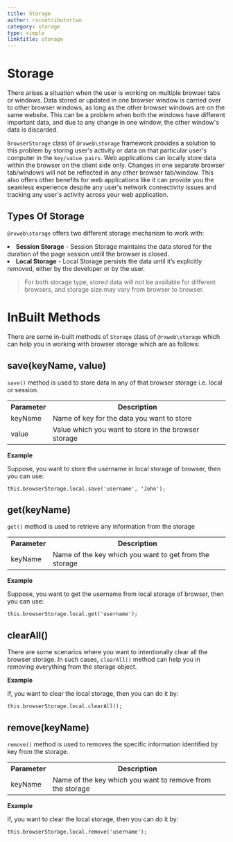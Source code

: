 ```yaml
---
title: Storage
author: rxcontributortwo
category: storage
type: simple
linktitle: storage
---
```


# Storage

There arises a situation when the user is working on multiple browser tabs or windows. Data stored or updated in one browser window is carried over to other browser windows, as long as the other browser windows are on the same website. This can be a problem when both the windows have different important data, and due to any change in one window, the other window's data is discarded. 

`BrowserStorage` class of  `@rxweb\storage` framework provides a solution to this problem by storing user's activity or data on that particular user's computer in the `key/value pairs`. Web applications can locally store data within the browser on the client side only. Changes in one separate browser tab/windows will not be reflected in any other browser tab/window. This also offers other benefits for web applications like it can provide you the seamless experience despite any user's network connectivity issues and tracking any user's activity across your web application.

## Types Of Storage

`@rxweb\storage` offers two different storage mechanism to work with:

<li><strong>Session Storage</strong> - Session Storage maintains the data stored for the duration of the page session untill the browser is closed.</li>
<li><strong>Local Storage</strong> - Local Storage persists the data until it’s explicitly removed, either by the developer or by the user.</li>

> For both storage type, stored data will not be available for different browsers, and storage size may vary from browser to browser.

# InBuilt Methods

There are some in-built methods of `Storage` class of `@rxweb\storage`  which can help you in working with browser storage which are as follows: 

## save(keyName, value)

`save()` method is used to store data in any of that browser storage i.e. local or session.

<table class="table table-bordered">
<tr><th>Parameter</th><th>Description</th></tr>
<tr><td>keyName</td><td>Name of key for the data you want to store</td></tr>
<tr><td>value</td><td>Value which you want to store in the browser storage</td></tr>
</table>

**Example**

Suppose, you want to store the username in local storage of browser, then you can use:

```
this.browserStorage.local.save('username', 'John');
```

## get(keyName)

`get()` method is used to retrieve any information from the storage 

<table class="table table-bordered">
<tr><th>Parameter</th><th>Description</th></tr>
<tr><td>keyName</td><td>Name of the key which you want to get from the storage</td></tr>
</table>

**Example**

Suppose, you want to get the username from local storage of browser, then you can use:

```
this.browserStorage.local.get('username');
```

## clearAll()

There are some scenarios where you want to intentionally clear all the browser storage. In such cases, `clearAll()` method can help you in removing everything from the storage object.

**Example**

If, you want to clear the local storage, then you can do it by:

```
this.browserStorage.local.clearAll();
```

## remove(keyName)

`remove()` method is used to removes the specific information identified by key from the storage.

<table class="table table-bordered">
<tr><th>Parameter</th><th>Description</th></tr>
<tr><td>keyName</td><td>Name of  the key which you want to remove from the storage</td></tr>
</table>

**Example**

If, you want to clear the local storage, then you can do it by:

```
this.browserStorage.local.remove('username');
```
